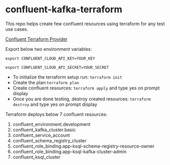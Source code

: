 # confluent-kafka-terraform
This repo helps create few confluent resources using terraform for any test use cases.

[Confluent Terraform Provider](https://docs.confluent.io/cloud/current/get-started/terraform-provider.html)

Export below two environment variables:

`export CONFLUENT_CLOUD_API_KEY=YOUR_KEY`

`export CONFLUENT_CLOUD_API_SECRET=YOUR_SECRET`

- To initialize the terraform setup run: `terraform init`
- Create the plan:`terraform plan`
- Create confluent resources: `terraform apply` and type yes on prompt display
- Once you are done testing, destroy created resources: `terraform destroy` and type yes on prompt display

Terraform deploys below 7 confluent resources:
1. confluent_environment.development
2. confluent_kafka_cluster.basic
3. confluent_service_account
4. confluent_schema_registry_cluster
5. confluent_role_binding.app-ksql-schema-registry-resource-owner
6. confluent_role_binding.app-ksql-kafka-cluster-admin
7. confluent_ksql_cluster
